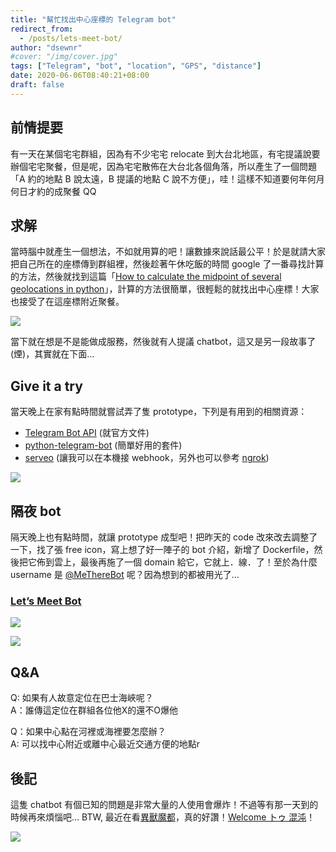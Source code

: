 ```yaml
---
title: "幫忙找出中心座標的 Telegram bot"
redirect_from:
  - /posts/lets-meet-bot/
author: "dsewnr"
#cover: "/img/cover.jpg"
tags: ["Telegram", "bot", "location", "GPS", "distance"]
date: 2020-06-06T08:40:21+08:00
draft: false
---
```


## 前情提要
有一天在某個宅宅群組，因為有不少宅宅 relocate 到大台北地區，有宅提議說要辦個宅宅聚餐，但是呢，因為宅宅散佈在大台北各個角落，所以產生了一個問題「A 約的地點 B 說太遠，B 提議的地點 C 說不方便」，哇！這樣不知道要何年何月何日才約的成聚餐 QQ

## 求解
當時腦中就產生一個想法，不如就用算的吧！讓數據來說話最公平！於是就請大家把自己所在的座標傳到群組裡，然後趁著午休吃飯的時間 google 了一番尋找計算的方法，然後就找到這篇「[How to calculate the midpoint of several geolocations in python](https://stackoverflow.com/questions/37885798/how-to-calculate-the-midpoint-of-several-geolocations-in-python)」，計算的方法很簡單，很輕鬆的就找出中心座標！大家也接受了在這座標附近聚餐。

![](/images/lets-meet-gist.jpg)

當下就在想是不是能做成服務，然後就有人提議 chatbot，這又是另一段故事了(煙)，其實就在下面…

## Give it a try
當天晚上在家有點時間就嘗試弄了隻 prototype，下列是有用到的相關資源：
- [Telegram Bot API](https://core.telegram.org/bots/api) (就官方文件)
- [python-telegram-bot](https://github.com/python-telegram-bot/python-telegram-bot) (簡單好用的套件)
- [serveo](https://serveo.net/) (讓我可以在本機接 webhook，另外也可以參考 [ngrok](https://ngrok.com/))

![](/images/lets-meet-prototype.png)

## 隔夜 bot
隔天晚上也有點時間，就讓 prototype 成型吧！把昨天的 code 改來改去調整了一下，找了張 free icon，寫上想了好一陣子的 bot 介紹，新增了 Dockerfile，然後把它佈到雲上，最後再施了一個 domain 給它，它就上．線．了！至於為什麼 username 是 [@MeThereBot](https://t.me/MeThereBot) 呢？因為想到的都被用光了…

### [Let’s Meet Bot](https://t.me/MeThereBot)
![](/images/lets-meet-bot-welcome.png)

![](/images/lets-meet-bot-telegram.png)

## Q&A
Q: 如果有人故意定位在巴士海峽呢？  
A：誰傳這定位在群組各位他X的還不O爆他

Q：如果中心點在河裡或海裡要怎麼辦？  
A: 可以找中心附近或離中心最近交通方便的地點r

## 後記
這隻 chatbot 有個已知的問題是非常大量的人使用會爆炸！不過等有那一天到的時候再來煩惱吧… BTW, 最近在看[異獸魔都](https://www.netflix.com/title/80991903)，真的好讚！[Welcome トゥ 混沌](https://www.youtube.com/watch?v=8OLtM7-VbO8)！

![](https://i.ytimg.com/vi/BK0tDxrzUOc/maxresdefault.jpg)
